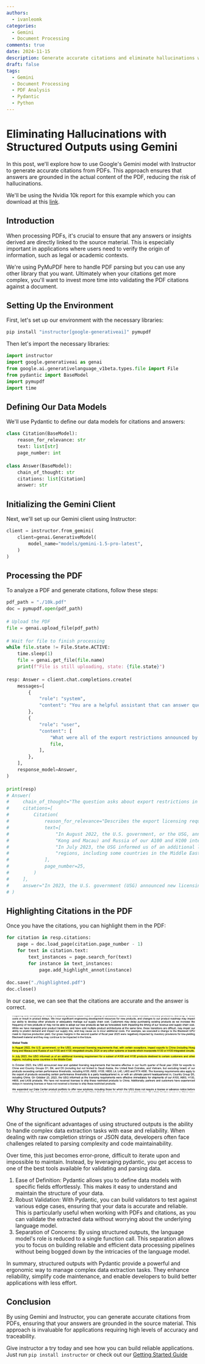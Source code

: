 ```yaml
---
authors:
  - ivanleomk
categories:
  - Gemini
  - Document Processing
comments: true
date: 2024-11-15
description: Generate accurate citations and eliminate hallucinations with structured outputs using Gemini.
draft: false
tags:
  - Gemini
  - Document Processing
  - PDF Analysis
  - Pydantic
  - Python
---
```


# Eliminating Hallucinations with Structured Outputs using Gemini

In this post, we'll explore how to use Google's Gemini model with Instructor to generate accurate citations from PDFs. This approach ensures that answers are grounded in the actual content of the PDF, reducing the risk of hallucinations.

We'll be using the Nvidia 10k report for this example which you can download at this [link](https://d18rn0p25nwr6d.cloudfront.net/CIK-0001045810/78501ce3-7816-4c4d-8688-53dd140df456.pdf).

<!-- more -->

## Introduction

When processing PDFs, it's crucial to ensure that any answers or insights derived are directly linked to the source material. This is especially important in applications where users need to verify the origin of information, such as legal or academic contexts.

We're using PyMuPDF here to handle PDF parsing but you can use any other library that you want. Ultimately when your citations get more complex, you'll want to invest more time into validating the PDF citations against a document.

## Setting Up the Environment

First, let's set up our environment with the necessary libraries:

```bash
pip install "instructor[google-generativeai]" pymupdf
```

Then let's import the necessary libraries:

```python
import instructor
import google.generativeai as genai
from google.ai.generativelanguage_v1beta.types.file import File
from pydantic import BaseModel
import pymupdf
import time
```

## Defining Our Data Models

We'll use Pydantic to define our data models for citations and answers:

```python
class Citation(BaseModel):
    reason_for_relevance: str
    text: list[str]
    page_number: int

class Answer(BaseModel):
    chain_of_thought: str
    citations: list[Citation]
    answer: str
```

## Initializing the Gemini Client

Next, we'll set up our Gemini client using Instructor:

```python
client = instructor.from_gemini(
    client=genai.GenerativeModel(
        model_name="models/gemini-1.5-pro-latest",
    )
)
```

## Processing the PDF

To analyze a PDF and generate citations, follow these steps:

```python
pdf_path = "./10k.pdf"
doc = pymupdf.open(pdf_path)

# Upload the PDF
file = genai.upload_file(pdf_path)

# Wait for file to finish processing
while file.state != File.State.ACTIVE:
    time.sleep(1)
    file = genai.get_file(file.name)
    print(f"File is still uploading, state: {file.state}")

resp: Answer = client.chat.completions.create(
    messages=[
        {
            "role": "system",
            "content": "You are a helpful assistant that can answer questions about the provided pdf file. You will be given a question and a pdf file. Your job is to answer the question using the information in the pdf file. Provide all citations that are relevant to the question and make sure that the coordinates are accurate.",
        },
        {
            "role": "user",
            "content": [
                "What were all of the export restrictions announced by the USG in 2023? What chips did they affect?",
                file,
            ],
        },
    ],
    response_model=Answer,
)

print(resp)
# Answer(
#     chain_of_thought="The question asks about export restrictions in 2023. Page 25 mentions the USG announcing licensing requirements for A100 and H100 chips in August 2022, and additional licensing requirements for a subset of these products in July 2023.",
#     citations=[
#         Citation(
#             reason_for_relevance="Describes the export licensing requirements and which chips they affect.",
#             text=[
#                 "In August 2022, the U.S. government, or the USG, announced licensing requirements that, with certain exceptions, impact exports to China (including Hong",
#                 "Kong and Macau) and Russia of our A100 and H100 integrated circuits, DGX or any other systems or boards which incorporate A100 or H100 integrated circuits.",
#                 "In July 2023, the USG informed us of an additional licensing requirement for a subset of A100 and H100 products destined to certain customers and other",
#                 "regions, including some countries in the Middle East.",
#             ],
#             page_number=25,
#         )
#     ],
#     answer="In 2023, the U.S. government (USG) announced new licensing requirements for the export of certain chips to China, Russia, and other countries.  These chips included the A100 and H100 integrated circuits, the DGX system, and any other systems or boards incorporating the A100 or H100 chips.",
# )

```

## Highlighting Citations in the PDF

Once you have the citations, you can highlight them in the PDF:

```python
for citation in resp.citations:
    page = doc.load_page(citation.page_number - 1)
    for text in citation.text:
        text_instances = page.search_for(text)
        for instance in text_instances:
            page.add_highlight_annot(instance)

doc.save("./highlighted.pdf")
doc.close()
```

In our case, we can see that the citations are accurate and the answer is correct.

![Gemini Citations](./img/gemini_citations.png)

## Why Structured Outputs?

One of the significant advantages of using structured outputs is the ability to handle complex data extraction tasks with ease and reliability. When dealing with raw completion strings or JSON data, developers often face challenges related to parsing complexity and code maintainability.

Over time, this just becomes error-prone, difficult to iterate upon and impossible to maintain. Instead, by leveraging pydantic, you get access to one of the best tools available for validating and parsing data.

1. Ease of Definition: Pydantic allows you to define data models with specific fields effortlessly. This makes it easy to understand and maintain the structure of your data.
2. Robust Validation: With Pydantic, you can build validators to test against various edge cases, ensuring that your data is accurate and reliable. This is particularly useful when working with PDFs and citations, as you can validate the extracted data without worrying about the underlying language model.
3. Separation of Concerns: By using structured outputs, the language model's role is reduced to a single function call. This separation allows you to focus on building reliable and efficient data processing pipelines without being bogged down by the intricacies of the language model.

In summary, structured outputs with Pydantic provide a powerful and ergonomic way to manage complex data extraction tasks. They enhance reliability, simplify code maintenance, and enable developers to build better applications with less effort.

## Conclusion

By using Gemini and Instructor, you can generate accurate citations from PDFs, ensuring that your answers are grounded in the source material. This approach is invaluable for applications requiring high levels of accuracy and traceability.

Give instructor a try today and see how you can build reliable applications. Just run `pip install instructor` or check out our [Getting Started Guide](../../index.md)
